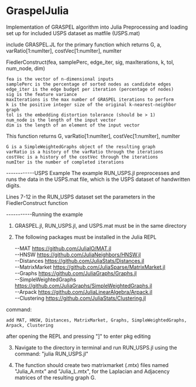 # GraspelJulia
Implementation of GRASPEL algorithm into Julia
Preprocessing and loading set up for included USPS dataset as matfile (USPS.mat)

include GRASPEL.JL for the primary function which returns
G, a, varRatio[1:numIter], costVec[1:numIter], numIter

FiedlerConstruct(fea, samplePerc, edge_iter, sig, maxIterations, k, tol, num_node, dim)

	fea is the vector of n-dimensional inputs
	samplePerc is the percentage of sorted nodes as candidate edges
	edge_iter is the edge budget per iteration (percentage of nodes)
	sig is the feature variance
	maxIterations is the max number of GRASPEL iterations to perform
	k is the positive integer size of the original k-nearest-neighbor graph
	tol is the embedding distortion tolerance (should be > 1)
	num_node is the length of the input vector
	dim is the length of an element of the input vector

This function returns G, varRatio[1:numIter], costVec[1:numIter], numIter

	G is a SimpleWeightedGraphs object of the resulting graph
	varRatio is a history of the varRatio through the iterations
	costVec is a history of the costVec through the iterations
	numIter is the number of completed iterations

------------USPS Example
The example RUN_USPS.jl preprocesses and runs the data in the 
USPS.mat file, which is the USPS dataset of handwritten digits.

Lines 7-12 in the RUN_USPS dataset set the parameters in the FiedlerConstruct function

-----------Running the example
1) GRASPEL.jl, RUN_USPS.jl, and USPS.mat must be in the same directory

2) The following packages must be installed in the Julia REPL

	--MAT https://github.com/JuliaIO/MAT.jl  
	--HNSW https://github.com/JuliaNeighbors/HNSW.jl  
	--Distances https://github.com/JuliaStats/Distances.jl  
	--MatrixMarket https://github.com/JuliaSparse/MatrixMarket.jl  
	--Graphs https://github.com/JuliaGraphs/Graphs.jl  
	--SimpleWeightedGraphs https://github.com/JuliaGraphs/SimpleWeightedGraphs.jl  
	--Arpack https://github.com/JuliaLinearAlgebra/Arpack.jl  
	--Clustering https://github.com/JuliaStats/Clustering.jl  

command:

	add MAT, HNSW, Distances, MatrixMarket, Graphs, SimpleWeightedGraphs, Arpack, Clustering 

after opening the REPL and pressing "]" to enter pkg editing  

3) Navigate to the directory in terminal and run RUN_USPS.jl using the command:
"julia RUN_USPS.jl"

4) The function should create two matrixmarket (.mtx) files named "Julia_A.mtx" and "Julia_L.mtx", for the 
Laplacian and Adjacency matrices of the resulting graph G.